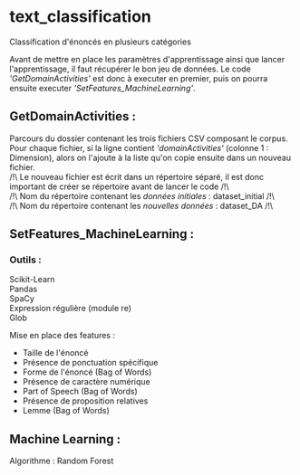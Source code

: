 # text_classification
Classification d'énoncés en plusieurs catégories

Avant de mettre en place les paramètres d'apprentissage ainsi que lancer l'apprentissage, il faut récupérer le bon jeu de données. Le code *'GetDomainActivities'* est donc à executer en premier, puis on pourra ensuite executer *'SetFeatures_MachineLearning'*.

## GetDomainActivities :
Parcours du dossier contenant les trois fichiers CSV composant le corpus. Pour chaque fichier, si la ligne contient *'domainActivities'* (colonne 1 : Dimension), alors on l'ajoute à la liste qu'on copie ensuite dans un nouveau fichier. \
/!\ Le nouveau fichier est écrit dans un répertoire séparé, il est donc important de créer se répertoire avant de lancer le code /!\\ \
/!\ Nom du répertoire contenant les _données initiales_ : dataset_initial /!\\ \
/!\ Nom du répertoire contenant les _nouvelles données_ : dataset_DA /!\

## SetFeatures_MachineLearning :
### Outils :
Scikit-Learn\
Pandas\
SpaCy\
Expression régulière (module re)\
Glob

Mise en place des features : 
  - Taille de l'énoncé 
  - Présence de ponctuation spécifique
  - Forme de l'énoncé (Bag of Words)
  - Présence de caractère numérique
  - Part of Speech (Bag of Words)
  - Présence de proposition relatives
  - Lemme (Bag of Words)

## Machine Learning :
Algorithme : Random Forest

